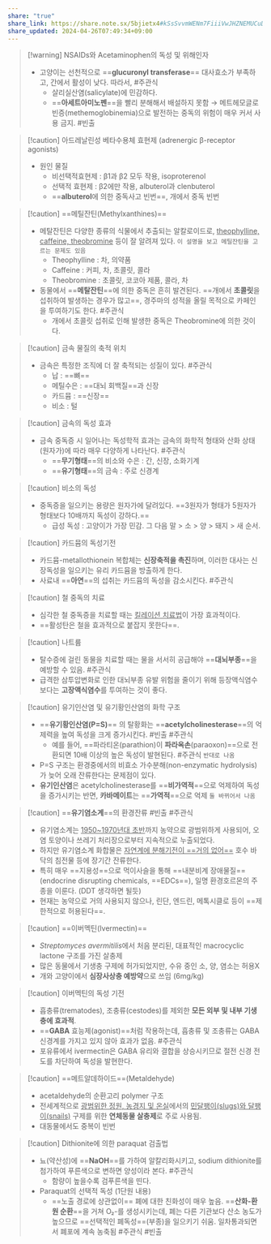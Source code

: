 ```yaml
---
share: "true"
share_link: https://share.note.sx/5bjietx4#kSsSvvmWENm7FiiiVwJHZNEMUCuDinJGVa0y19wgaOM
share_updated: 2024-04-26T07:49:34+09:00
---
```


>[!warning] NSAIDs와 Acetaminophen의 독성 및 위해인자
>- 고양이는 선천적으로 ==**glucuronyl transferase**== 대사효소가 부족하고, 간에서 활성이 낮다. 따라서, #주관식
>	-  살리실산염(salicylate)에 민감하다. 
>	- ==**아세트아미노펜**==을 빨리 분해해서 배설하지 못함 → 메트헤모글로빈증(methemoglobinemia)으로 발전하는 중독의 위험이 매우 커서 사용 금지. #빈출 

>[!caution] 아드레날린성 베타수용체 효현제 (adrenergic β-receptor agonists)
>- 원인 물질
>	- 비선택적효현제 : β1과 β2 모두 작용, isoproterenol
>	- 선택적 효현제 : β2에만 작용, albuterol과 clenbuterol
>	- ==**albuterol**에 의한 중독사고 빈번==, 개에서 중독 빈번

>[!caution] ==메틸잔틴(Methylxanthines)==
>- 메탈잔틴은 다양한 종류의 식물에서 추출되는 알칼로이드로, <u>theophylline, caffeine, theobromine</u> 등이 잘 알려져 있다. `이 설명을 보고 메틸잔틴을 고르는 문제도 있음`
>	- Theophylline : 차, 의약품
>	- Caffeine : 커피, 차, 초콜릿, 콜라
>	- Theobromine : 초콜릿, 코코아 제품, 콜라, 차
> - 동물에서 ==**메탈잔틴**==에 의한 중독은 흔히 발견된다. ==개에서 **초콜릿**을 섭취하여 발생하는 경우가 많고==, 경주마의 성적을 올릴 목적으로 카페인을 투여하기도 한다. #주관식 
> 	- 개에서 초콜릿 섭취로 인해 발생한 중독은 Theobromine에 의한 것이다.

>[!caution] 금속 물질의 축적 위치
>- 금속은 특정한 조직에 더 잘 축적되는 성질이 있다. #주관식 
>	- 납 : ==뼈==
>	- 메틸수은 : ==대뇌 회백질==과 신장
>	- 카드뮴 : ==신장==
>	- 비소 : 털

>[!caution] 금속의 독성 효과
>- 금속 중독증 시 일어나는 독성학적 효과는 금속의 화학적 형태와 산화 상태(원자가)에 따라 매우 다양하게 나타난다. #주관식
>	- ==**무기형태**==의 비소와 수은 : 간, 신장, 소화기계
>	- ==**유기형태**==의 금속 : 주로 신경계

>[!caution] 비소의 독성
> - 중독증을 일으키는 용량은 원자가에 달려있다. ==3원자가 형태가 5원자가 형태보다 10배까지 독성이 강하다.==
> 	- 급성 독성 : 고양이가 가장 민감. 그 다음 말 > 소 > 양 > 돼지 > 새 순서.

>[!caution] 카드뮴의 독성기전
> - 카드뮴-metallothionein 복합체는 **신장축적을 촉진**하며, 이러한 대사는 신장독성을 일으키는 유리 카드뮴을 방출하게 한다.
> - 사료내 ==**아연**==의 섭취는 카드뮴의 독성을 감소시킨다. #주관식 

>[!caution] 철 중독의 치료
> - 심각한 철 중독증을 치료할 때는 <u>킬레이션 치료법</u>이 가장 효과적이다.
> - ==활성탄은 철을 효과적으로 붙잡지 못한다==.

>[!caution] 나트륨
>- 탈수증에 걸린 동물을 치료할 때는 물을 서서히 공급해야 ==**대뇌부종**==을 예방할 수 있음. #주관식 
>- 급격한 삼투압변화로 인한 대뇌부종 유발 위험을 줄이기 위해 등장액식염수보다는 **고장액식염수**를 투여하는 것이 좋다.

>[!caution] 유기인산염 및 유기황인산염의 화학 구조
>- ==**유기황인산염(P=S)**== 의 탈황화는 ==**acetylcholinesterase**==의 억제력을 높여 독성을 크게 증가시킨다. #빈출 #주관식 
>	- 예를 들어, ==파라티온(parathion)이 **파라옥손**(paraoxon)==으로 전환되면 10배 이상의 높은 독성이 발현된다. #주관식 `반대로 나옴`
>- P=S 구조는 환경중에서의 비효소 가수분해(non-enzymatic hydrolysis)가 늦어 오래 잔류한다는 문제점이 있다.
>- **유기인산염**은 acetylcholinesterase를 ==**비가역적**==으로 억제하여 독성을 증가시키는 반면, **카바메이트**는 ==**가역적**==으로 억제 `둘 바뀌어서 나옴`

>[!caution] ==**유기염소계**==의 환경잔류 #빈출 #주관식 
>- 유기염소계는 <u>1950~1970년대 초반</u>까지 농약으로 광범위하게 사용되어, 오염 토양이나 쓰레기 처리장으로부터 지속적으로 누출되었다.
>- 하지만 유기염소계 화합물은 <u>자연계에 분해기전이 ==거의 없어==</u> 호수 바닥의 침전물 등에 장기간 잔류한다.
>- 특히 매우 ==지용성==으로 먹이사슬을 통해 ==내분비계 장애물질==(endocrine disrupting chemicals, ==EDCs==), 일명 환경호르몬의 주종을 이룬다. (DDT 생각하면 될듯)
>- 현재는 농약으로 거의 사용되지 않으나, 린단, 엔드린, 메톡시클로 등이 ==제한적으로 허용된다==.

>[!caution] ==이버멕틴(Ivermectin)==
>- *Streptomyces avermitilis*에서 처음 분리된, 대표적인 macrocyclic lactone 구조를 가진 살충제
>- 많은 동물에서 기생충 구제에 허가되었지만, 수유 중인 소, 양, 염소는 허용X
>- 개와 고양이에서 **심장사상충 예방약**으로 쓰임 (6mg/kg)

>[!caution] 이버멕틴의 독성 기전
>- 흡충류(trematodes), 조충류(cestodes)를 제외한 **모든 외부 및 내부 기생충에 효과적**.
>- ==**GABA** 효능제(agonist)==처럼 작용하는데, 흡충류 및 조충류는 GABA 신경계를 가지고 있지 않아 효과가 없음. #주관식 
>- 포유류에서 ivermectin은 GABA 유리와 결합을 상승시키므로 절전 신경 전도를 차단하여 독성을 발현한다.

>[!caution] ==메트알데하이드==(Metaldehyde)
>- acetaldehyde의 순환고리 polymer 구조
>- 전세계적으로 <u>광범위한 정원, 농경지 및 온실</u>에서의 <u>민달팽이(slugs)와 달팽이(snails)</u> 구제를 위한 **연체동물 살충제**로 주로 사용됨.
>- 대동물에서도 중복이 빈번

>[!caution] Dithionite에 의한 paraquat 검출법
>- 뇨(약산성)에 ==**NaOH**==를 가하여 알칼리화시키고, sodium dithionite를 첨가하여 푸른색으로 변하면 양성이라 본다. #주관식 
>	- 함량이 높을수록 검푸른색을 띤다.
>- Paraquat의 선택적 독성 (1단원 내용)
>	- ==노출 경로에 상관없이== 폐에 대한 친화성이 매우 높음. ==**산화-환원 순환**==을 거쳐 O₂-를 생성시키는데, 폐는 다른 기관보다 산소 농도가 높으므로 ==선택적인 폐독성==(부종)을 일으키기 쉬움. 일차통과되면서 폐포에 계속 농축됨 #주관식 #빈출

